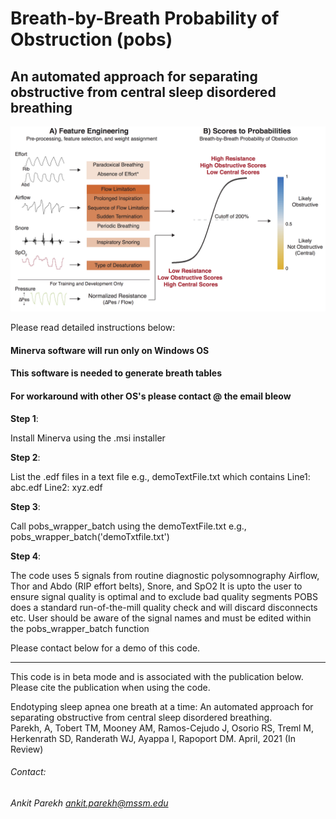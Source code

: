 # Breath-by-Breath Probability of Obstruction (pobs)
## An automated approach for separating obstructive from central sleep disordered breathing

<img src="https://github.com/aparek/pobs/blob/5b2d2de9b56516cadc62a90b3fbfbedaf86a1447/docs/version1_Artboard%201.png" alt="approach" width="600"/>

Please read detailed instructions below:

#### Minerva software will run only on Windows OS  
#### This software is needed to generate breath tables  
#### For workaround with other OS's please contact @ the email bleow  

**Step 1**: 
<p>Install Minerva using the .msi installer </p>

**Step 2**: 
<p>List the .edf files in a text file  
        e.g.,  
        demoTextFile.txt which contains  
        Line1: abc.edf  
        Line2: xyz.edf  </p>

**Step 3**: 
<p>Call pobs_wrapper_batch using the demoTextFile.txt  
        e.g.,   
        pobs_wrapper_batch('demoTxtfile.txt')  </p>
        
**Step 4**: 
<p> The code uses 5 signals from routine diagnostic polysomnography  
        Airflow, Thor and Abdo (RIP effort belts), Snore, and SpO2  
        It is upto the user to ensure signal quality is optimal and to exclude bad quality segments  
        POBS does a standard run-of-the-mill quality check and will discard disconnects etc.   
        User should be aware of the signal names and must be edited within the pobs_wrapper_batch function  </p>



Please contact below for a demo of this code.    

------------------------------  
This code is in beta mode and is associated with the publication below. Please cite the publication when using the code. 

Endotyping sleep apnea one breath at a time: An automated approach for separating obstructive from central sleep disordered breathing.  
Parekh, A, Tobert TM, Mooney AM, Ramos-Cejudo J, Osorio RS, Treml M, Herkenrath SD, Randerath WJ, Ayappa I, Rapoport DM. April, 2021 (In Review)

###### Contact:
###### Ankit Parekh ankit.parekh@mssm.edu
